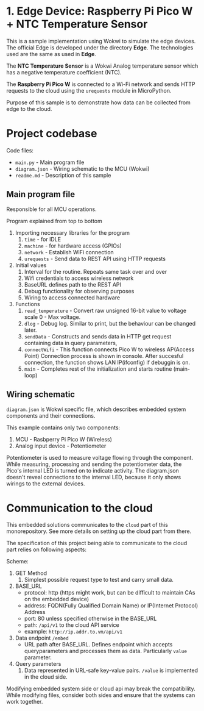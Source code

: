 # 1. Edge Device: Raspberry Pi Pico W + NTC Temperature Sensor

This is a sample implementation using Wokwi to simulate the edge devices. The official Edge is developed under the directory **Edge**. The technologies used are the same as used in **Edge**.

The **NTC Temperature Sensor** is a Wokwi Analog temperature sensor which has a negative temperature coefficient (NTC).

The **Raspberry Pi Pico W** is connected to a Wi-Fi network and sends HTTP requests to the cloud using the `urequests` module in MicroPython.

Purpose of this sample is to demonstrate how data can be collected from edge to the cloud.

# Project codebase

Code files:

-   `main.py` - Main program file
-   `diagram.json` - Wiring schematic to the MCU (Wokwi)
-   `readme.md` - Description of this sample

## Main program file

Responsible for all MCU operations.

Program explained from top to bottom

1. Importing necessary libraries for the program
    1. `time` - for IDLE
    2. `machine` - for hardware access (GPIOs)
    3. `network` - Establish WiFi connection
    4. `urequests` - Send data to REST API using HTTP requests
2. Initial values
    1. Interval for the routine. Repeats same task over and over
    2. Wifi credentials to access wireless network
    3. BaseURL defines path to the REST API
    4. Debug functionality for observing purposes
    5. Wiring to access connected hardware
3. Functions
    1. `read_temperature` - Convert raw unsigned 16-bit value to voltage scale 0 - Max voltage.
    2. `dlog` - Debug log. Similar to print, but the behaviour can be changed later.
    3. `sendData` - Constructs and sends data in HTTP get request containing data in query parameters,
    4. `connectWifi` - This function connects Pico W to wireless AP(Access Point) Connection process is shown in console. After succesful connection, the function shows LAN IP(ifconfig) if debuggin is on.
    5. `main` - Completes rest of the initialization and starts routine (main-loop)

## Wiring schematic

`diagram.json` is Wokwi specific file, which describes embedded system components and their connections.

This example contains only two components:

1. MCU - Rasbperry Pi Pico W (Wireless)
2. Analog input device - Potentiometer

Potentiometer is used to measure voltage flowing through the component. While measuring, processing and sending the potentiometer data, the Pico's internal LED is turned on to indicate activity. The diagram.json doesn't reveal connections to the internal LED, because it only shows wirings to the external devices.

# Communication to the cloud

This embedded solutions communicates to the `cloud` part of this monorepository. See more details on setting up the cloud part from there.

The specification of this project being able to communicate to the cloud part relies on following aspects:

Scheme:

1. GET Method
    1. Simplest possible request type to test and carry small data.
2. BASE_URL
    - protocol: http (https might work, but can be difficult to maintain CAs on the embedded device)
    - address: FQDN(Fully Qualified Domain Name) or IP(Internet Protocol) Address
    - port: 80 unless specified otherwise in the BASE_URL
    - path: `/api/v1` to the cloud API service
    - example: `http://ip.addr.to.vm/api/v1`
3. Data endpoint `/embed`
    - URL path after BASE_URL. Defines endpoint which accepts queryparameters and processes them as data. Particularly `value` parameter.
4. Query parameters
    1. Data represented in URL-safe key-value pairs. `/value` is implemented in the cloud side.

Modifying embedded system side or cloud api may break the compatibility. While modifying files, consider both sides and ensure that the systems can work together.

